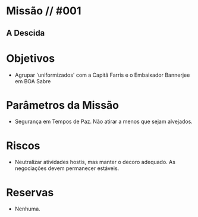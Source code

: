 # Missão // #001
## A Descida
# Objetivos
- Agrupar 'uniformizados' com a Capitã Farris e o Embaixador Bannerjee em BOA Sabre

# Parâmetros da Missão
- Segurança em Tempos de Paz. Não atirar a menos que sejam alvejados.

# Riscos
- Neutralizar atividades hostis, mas manter o decoro adequado. As negociações devem permanecer estáveis.

# Reservas
- Nenhuma.
